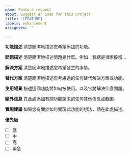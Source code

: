 ```yaml
---
name: Feature request
about: Suggest an idea for this project
title: '[FEATURE] '
labels: enhancement
assignees: ''

---
```


**功能描述**
清楚簡潔地描述您希望添加的功能。

**問題描述**
清楚簡潔地描述問題是什麼。例如：我總是很困擾當...

**解決方案**
清楚簡潔地描述您希望發生的事情。

**替代方案**
清楚簡潔地描述您考慮過的任何替代解決方案或功能。

**使用場景**
描述這個功能將如何被使用，以及它將解決什麼問題。

**額外信息**
在此處添加有關功能請求的任何其他信息或截圖。

**實現建議**
如果您有關於如何實現此功能的想法，請在此處描述。

**優先級**
- [ ] 低
- [ ] 中
- [ ] 高
- [ ] 緊急
